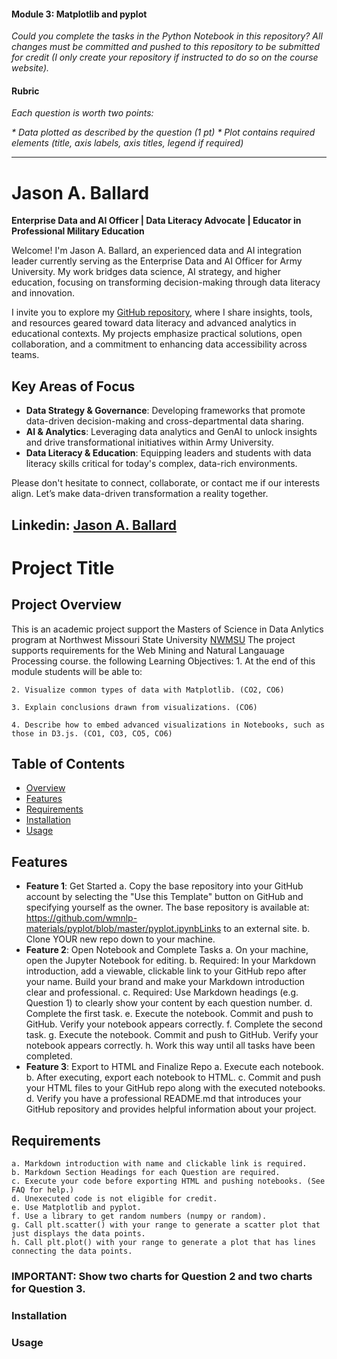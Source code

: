 #### Module 3: Matplotlib and pyplot

_Could you complete the tasks in the Python Notebook in this repository?_
_All changes must be committed and pushed to this repository to be submitted for credit (I only create your repository if instructed to do so on the course website)._

#### Rubric
_Each question is worth two points:_

_* Data plotted as described by the question (1 pt)_
_* Plot contains required elements (title, axis labels, axis titles, legend if required)_
_____________________________________________________________________________________________________

# Jason A. Ballard

**Enterprise Data and AI Officer | Data Literacy Advocate | Educator in Professional Military Education**

Welcome! I'm Jason A. Ballard, an experienced data and AI integration leader currently serving as the Enterprise Data and AI Officer for Army University. My work bridges data science, AI strategy, and higher education, focusing on transforming decision-making through data literacy and innovation.

I invite you to explore my [GitHub repository](https://github.com/JBtallgrass), where I share insights, tools, and resources geared toward data literacy and advanced analytics in educational contexts. My projects emphasize practical solutions, open collaboration, and a commitment to enhancing data accessibility across teams.

## Key Areas of Focus
- **Data Strategy & Governance**: Developing frameworks that promote data-driven decision-making and cross-departmental data sharing.
- **AI & Analytics**: Leveraging data analytics and GenAI to unlock insights and drive transformational initiatives within Army University.
- **Data Literacy & Education**: Equipping leaders and students with data literacy skills critical for today's complex, data-rich environments.

Please don't hesitate to connect, collaborate, or contact me if our interests align. Let’s make data-driven transformation a reality together. 

## Linkedin: [Jason A. Ballard](https://linkedin.com/in/ballardjasona/) 

# Project Title

## Project Overview
This is an academic project support the Masters of Science in Data Anlytics program at Northwest Missouri State University [NWMSU](https://www.nwmissouri.edu/academics/graduate/masters/data-analytics.htm)
The project supports requirements for the Web Mining and Natural Langauage Processing course. the following Learning Objectives: 
    1. At the end of this module students will be able to:

    2. Visualize common types of data with Matplotlib. (CO2, CO6)
 
    3. Explain conclusions drawn from visualizations. (CO6)
 
    4. Describe how to embed advanced visualizations in Notebooks, such as those in D3.js. (CO1, CO3, CO5, CO6)

## Table of Contents
- [Overview](#project-overview)
- [Features](#features)
- [Requirements](#Requirements)
- [Installation](#installation)
- [Usage](#usage)

## Features
- **Feature 1**: Get Started
    a. Copy the base repository into your GitHub account by selecting the "Use this Template" button on GitHub and specifying yourself as the owner.  The base repository is available at: https://github.com/wmnlp-materials/pyplot/blob/master/pyplot.ipynbLinks to an external site.
    b. Clone YOUR new repo down to your machine.
- **Feature 2**: Open Notebook and Complete Tasks
    a. On your machine, open the Jupyter Notebook for editing. 
    b. Required: In your Markdown introduction, add a viewable, clickable link to your GitHub repo after your name. Build your brand and make your Markdown introduction clear and professional. 
    c. Required: Use Markdown headings  (e.g. Question 1) to clearly show your content by each question number. 
    d. Complete the first task.
    e. Execute the notebook. Commit and push to GitHub. Verify your notebook appears correctly.
    f. Complete the second task.
    g. Execute the notebook. Commit and push to GitHub. Verify your notebook appears correctly.
    h. Work this way until all tasks have been completed.  
- **Feature 3**: Export to HTML and Finalize Repo
    a. Execute each notebook.
    b. After executing, export each notebook to HTML.
    c. Commit and push your HTML files to your GitHub repo along with the executed notebooks. 
    d. Verify you have a professional README.md that introduces your GitHub repository and provides helpful information about your project. 

## Requirements
    a. Markdown introduction with name and clickable link is required.
    b. Markdown Section Headings for each Question are required. 
    c. Execute your code before exporting HTML and pushing notebooks. (See FAQ for help.)  
    d. Unexecuted code is not eligible for credit.
    e. Use Matplotlib and pyplot.
    f. Use a library to get random numbers (numpy or random).
    g. Call plt.scatter() with your range to generate a scatter plot that just displays the data points.
    h. Call plt.plot() with your range to generate a plot that has lines connecting the data points. 
### IMPORTANT: Show two charts for Question 2 and two charts for Question 3. 

### Installation

### Usage

